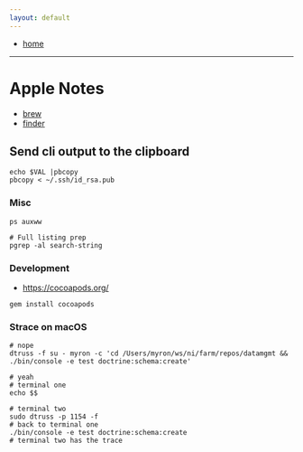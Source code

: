 ```yaml
---
layout: default
---
```

- [home](/index.md)

---
# Apple Notes
- [brew](/apple-brew.md)
- [finder](/apple-finder.md)

## Send cli output to the clipboard
```
echo $VAL |pbcopy
pbcopy < ~/.ssh/id_rsa.pub
```

### Misc
```
ps auxww

# Full listing prep
pgrep -al search-string
```

### Development
- <https://cocoapods.org/>

```
gem install cocoapods
```

### Strace on macOS
```
# nope
dtruss -f su - myron -c 'cd /Users/myron/ws/ni/farm/repos/datamgmt && ./bin/console -e test doctrine:schema:create'

# yeah
# terminal one
echo $$

# terminal two
sudo dtruss -p 1154 -f
# back to terminal one
./bin/console -e test doctrine:schema:create
# terminal two has the trace
```
